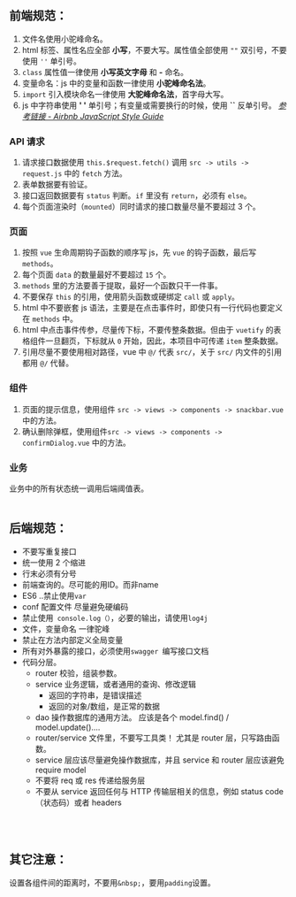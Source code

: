 ## 前端规范：
1. 文件名使用小驼峰命名。
2. html 标签、属性名应全部 **小写**，不要大写。属性值全部使用 `""` 双引号，不要使用 `''` 单引号。
3. `class` 属性值一律使用 **小写英文字母** 和 **-** 命名。
4. 变量命名：js 中的变量和函数一律使用 **小驼峰命名法**。
5. `import` 引入模块命名一律使用 **大驼峰命名法**，首字母大写。
6. js 中字符串使用 **' '** 单引号；有变量或需要换行的时候，使用 **``** 反单引号。
[*参考链接 - Airbnb JavaScript Style Guide*](https://github.com/airbnb/javascript)

### API 请求
1. 请求接口数据使用 `this.$request.fetch()` 调用 `src -> utils -> request.js` 中的 `fetch` 方法。
2. 表单数据要有验证。
3. 接口返回数据要有 `status` 判断。`if` 里没有 `return`，必须有 `else`。
4. 每个页面渲染时（`mounted`）同时请求的接口数量尽量不要超过 3 个。

### 页面
1. 按照 `vue` 生命周期钩子函数的顺序写 js，先 `vue` 的钩子函数，最后写 `methods`。
2. 每个页面 `data` 的数量最好不要超过 `15` 个。
3. `methods` 里的方法要善于提取，最好一个函数只干一件事。
4. 不要保存 `this` 的引用，使用箭头函数或硬绑定 `call` 或 `apply`。
5. html 中不要嵌套 js 语法，主要是在点击事件时，即使只有一行代码也要定义在 `methods` 中。
6. html 中点击事件传参，尽量传下标，不要传整条数据。但由于 `vuetify` 的表格组件一旦翻页，下标就从 `0` 开始，因此，本项目中可传递 `item` 整条数据。
7. 引用尽量不要使用相对路径，vue 中 `@/` 代表 `src/`，关于 `src/` 内文件的引用都用 `@/` 代替。

### 组件
1. 页面的提示信息，使用组件 `src -> views -> components -> snackbar.vue` 中的方法。
2. 确认删除弹框，使用组件`src -> views -> components -> confirmDialog.vue` 中的方法。

### 业务
业务中的所有状态统一调用后端阈值表。
<br><br>

## 后端规范：
* 不要写重复接口
* 统一使用 2 个缩进
* 行末必须有分号
* 前端查询的。尽可能的用ID。而非name
* ES6 ..禁止使用```var```
* conf  配置文件  尽量避免硬编码
* 禁止使用``` console.log（）```，必要的输出，请使用``` log4j ```   
* 文件，变量命名   一律驼峰
* 禁止在方法内部定义全局变量
* 所有对外暴露的接口，必须使用```swagger ```编写接口文档
* 代码分层。
    * router 校验，组装参数。
    * service 业务逻辑，或者通用的查询、修改逻辑
        * 返回的字符串，是错误描述
        * 返回的对象/数组，是正常的数据
    * dao 操作数据库的通用方法。 应该是各个 model.find() / model.update()....    
    * router/service 文件里，不要写工具类！ 尤其是 router 层，只写路由函数。 
    * service 层应该尽量避免操作数据库，并且 service 和 router 层应该避免 require  model
    * 不要将 req 或 res 传递给服务层
    * 不要从 service 返回任何与 HTTP 传输层相关的信息，例如 status code（状态码）或者 headers
        
<br><br>

## 其它注意：
设置各组件间的距离时，不要用`&nbsp;`，要用`padding`设置。
